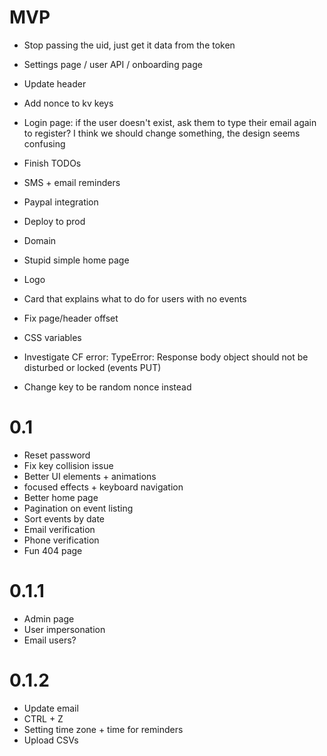 # MVP

- Stop passing the uid, just get it data from the token
- Settings page / user API / onboarding page
- Update header
- Add nonce to kv keys
- Login page: if the user doesn't exist, ask them to type their email again to register? I think we should change something, the design seems confusing
- Finish TODOs

- SMS + email reminders
- Paypal integration
- Deploy to prod
- Domain

- Stupid simple home page
- Logo
- Card that explains what to do for users with no events
- Fix page/header offset
- CSS variables

- Investigate CF error: TypeError: Response body object should not be disturbed or locked (events PUT)
- Change key to be random nonce instead

# 0.1

- Reset password
- Fix key collision issue
- Better UI elements + animations
- focused effects + keyboard navigation
- Better home page
- Pagination on event listing
- Sort events by date
- Email verification
- Phone verification
- Fun 404 page

# 0.1.1

- Admin page
- User impersonation
- Email users?

# 0.1.2

- Update email
- CTRL + Z
- Setting time zone + time for reminders
- Upload CSVs
